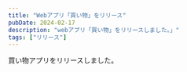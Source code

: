 ```yaml
---
title: "Webアプリ「買い物」をリリース"
pubDate: 2024-02-17
description: "webアプリ「買い物」をリリースしました。」"
tags: ["リリース"]
---
```


買い物アプリをリリースしました。